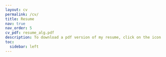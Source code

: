 ```yaml
---
layout: cv
permalink: /cv/
title: Resume
nav: true
nav_order: 5
cv_pdf: resume_alg.pdf
description: To download a pdf version of my resume, click on the icon to the right.
toc:
  sidebar: left
---
```

